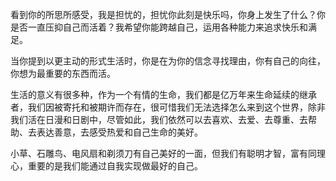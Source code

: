 看到你的所思所感受，我是担忧的，担忧你此刻是快乐吗，你身上发生了什么？你是否一直压抑自己而活着？我希望你能跨越自己，运用各种能力来追求快乐和满足。

当你提到以更主动的形式生活时，你是在为你的信念寻找理由，你有自己的向往，你想为最重要的东西而活。

生活的意义有很多种，作为一个有情的生命，我们都是亿万年来生命延续的继承者，我们因被寄托和被期许而存在，很可惜我们无法选择怎么来到这个世界，除非我们活在日漫和日剧中，尽管如此，我们依然可以去喜欢、去爱、去尊重、去帮助、去表达善意，去感受热爱和自己生命的美好。

小草、石雕鸟、电风扇和剃须刀有自己美好的一面，但我们有聪明才智，富有同理心，重要的是我们能通过自我实现做最好的自己。